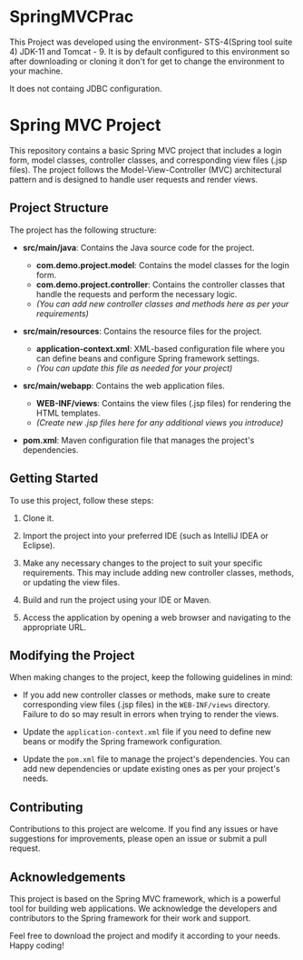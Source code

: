 # SpringMVCPrac

This Project was developed using the environment- STS-4(Spring tool suite 4)
JDK-11 and Tomcat - 9.
It is by default configured to this environment so after downloading or cloning it don't for get to change the environment to your machine.

It does not containg JDBC configuration.



# Spring MVC Project

This repository contains a basic Spring MVC project that includes a login form, model classes, controller classes, and corresponding view files (.jsp files). The project follows the Model-View-Controller (MVC) architectural pattern and is designed to handle user requests and render views.

## Project Structure

The project has the following structure:

- **src/main/java**: Contains the Java source code for the project.
  - **com.demo.project.model**: Contains the model classes for the login form.
  - **com.demo.project.controller**: Contains the controller classes that handle the requests and perform the necessary logic.
  - *(You can add new controller classes and methods here as per your requirements)*

- **src/main/resources**: Contains the resource files for the project.
  - **application-context.xml**: XML-based configuration file where you can define beans and configure Spring framework settings.
  - *(You can update this file as needed for your project)*

- **src/main/webapp**: Contains the web application files.
  - **WEB-INF/views**: Contains the view files (.jsp files) for rendering the HTML templates.
  - *(Create new .jsp files here for any additional views you introduce)*

- **pom.xml**: Maven configuration file that manages the project's dependencies.

## Getting Started

To use this project, follow these steps:
1. Clone it.

2. Import the project into your preferred IDE (such as IntelliJ IDEA or Eclipse).

3. Make any necessary changes to the project to suit your specific requirements. This may include adding new controller classes, methods, or updating the view files.

4. Build and run the project using your IDE or Maven.

5. Access the application by opening a web browser and navigating to the appropriate URL.

## Modifying the Project

When making changes to the project, keep the following guidelines in mind:

- If you add new controller classes or methods, make sure to create corresponding view files (.jsp files) in the `WEB-INF/views` directory. Failure to do so may result in errors when trying to render the views.

- Update the `application-context.xml` file if you need to define new beans or modify the Spring framework configuration.

- Update the `pom.xml` file to manage the project's dependencies. You can add new dependencies or update existing ones as per your project's needs.

## Contributing

Contributions to this project are welcome. If you find any issues or have suggestions for improvements, please open an issue or submit a pull request.


## Acknowledgements

This project is based on the Spring MVC framework, which is a powerful tool for building web applications. We acknowledge the developers and contributors to the Spring framework for their work and support.

Feel free to download the project and modify it according to your needs. Happy coding!
